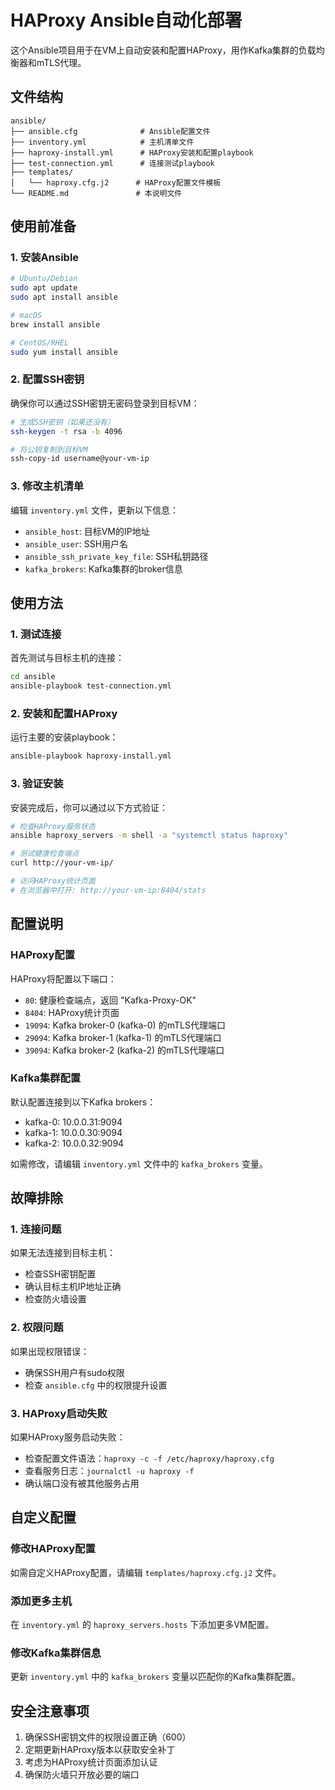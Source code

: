 # HAProxy Ansible自动化部署

这个Ansible项目用于在VM上自动安装和配置HAProxy，用作Kafka集群的负载均衡器和mTLS代理。

## 文件结构

```
ansible/
├── ansible.cfg              # Ansible配置文件
├── inventory.yml            # 主机清单文件
├── haproxy-install.yml      # HAProxy安装和配置playbook
├── test-connection.yml      # 连接测试playbook
├── templates/
│   └── haproxy.cfg.j2      # HAProxy配置文件模板
└── README.md               # 本说明文件
```

## 使用前准备

### 1. 安装Ansible

```bash
# Ubuntu/Debian
sudo apt update
sudo apt install ansible

# macOS
brew install ansible

# CentOS/RHEL
sudo yum install ansible
```

### 2. 配置SSH密钥

确保你可以通过SSH密钥无密码登录到目标VM：

```bash
# 生成SSH密钥（如果还没有）
ssh-keygen -t rsa -b 4096

# 将公钥复制到目标VM
ssh-copy-id username@your-vm-ip
```

### 3. 修改主机清单

编辑 `inventory.yml` 文件，更新以下信息：
- `ansible_host`: 目标VM的IP地址
- `ansible_user`: SSH用户名
- `ansible_ssh_private_key_file`: SSH私钥路径
- `kafka_brokers`: Kafka集群的broker信息

## 使用方法

### 1. 测试连接

首先测试与目标主机的连接：

```bash
cd ansible
ansible-playbook test-connection.yml
```

### 2. 安装和配置HAProxy

运行主要的安装playbook：

```bash
ansible-playbook haproxy-install.yml
```

### 3. 验证安装

安装完成后，你可以通过以下方式验证：

```bash
# 检查HAProxy服务状态
ansible haproxy_servers -m shell -a "systemctl status haproxy"

# 测试健康检查端点
curl http://your-vm-ip/

# 访问HAProxy统计页面
# 在浏览器中打开: http://your-vm-ip:8404/stats
```

## 配置说明

### HAProxy配置

HAProxy将配置以下端口：
- `80`: 健康检查端点，返回 "Kafka-Proxy-OK"
- `8404`: HAProxy统计页面
- `19094`: Kafka broker-0 (kafka-0) 的mTLS代理端口
- `29094`: Kafka broker-1 (kafka-1) 的mTLS代理端口  
- `39094`: Kafka broker-2 (kafka-2) 的mTLS代理端口

### Kafka集群配置

默认配置连接到以下Kafka brokers：
- kafka-0: 10.0.0.31:9094
- kafka-1: 10.0.0.30:9094
- kafka-2: 10.0.0.32:9094

如需修改，请编辑 `inventory.yml` 文件中的 `kafka_brokers` 变量。

## 故障排除

### 1. 连接问题

如果无法连接到目标主机：
- 检查SSH密钥配置
- 确认目标主机IP地址正确
- 检查防火墙设置

### 2. 权限问题

如果出现权限错误：
- 确保SSH用户有sudo权限
- 检查 `ansible.cfg` 中的权限提升设置

### 3. HAProxy启动失败

如果HAProxy服务启动失败：
- 检查配置文件语法：`haproxy -c -f /etc/haproxy/haproxy.cfg`
- 查看服务日志：`journalctl -u haproxy -f`
- 确认端口没有被其他服务占用

## 自定义配置

### 修改HAProxy配置

如需自定义HAProxy配置，请编辑 `templates/haproxy.cfg.j2` 文件。

### 添加更多主机

在 `inventory.yml` 的 `haproxy_servers.hosts` 下添加更多VM配置。

### 修改Kafka集群信息

更新 `inventory.yml` 中的 `kafka_brokers` 变量以匹配你的Kafka集群配置。

## 安全注意事项

1. 确保SSH密钥文件的权限设置正确（600）
2. 定期更新HAProxy版本以获取安全补丁
3. 考虑为HAProxy统计页面添加认证
4. 确保防火墙只开放必要的端口 

